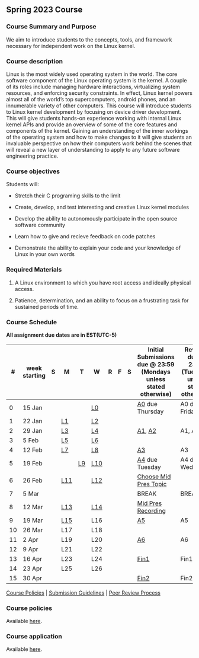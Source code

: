 ## Spring 2023 Course

### Course Summary and Purpose

We aim to introduce students to the concepts, tools, and framework necessary for independent work on the Linux kernel.

### Course description

Linux is the most widely used operating system in the world. The core software component of the Linux operating system is the kernel. A couple of its roles include managing hardware interactions, virtualizing system resources, and enforcing security constraints. In effect, Linux kernel powers almost all of the world’s top supercomputers, android phones, and an innumerable variety of other computers. This course will introduce students to Linux kernel development by focusing on device driver development. This will give students hands-on experience working with internal Linux kernel APIs and provide an overview of some of the core features and components of the kernel. Gaining an understanding of the inner workings of the operating system and how to make changes to it will give students an invaluable perspective on how their computers work behind the scenes that will reveal a new layer of understanding to apply to any future software engineering practice.

### Course objectives

Students will:

* Stretch their C programing skills to the limit

* Create, develop, and test interesting and creative Linux kernel modules

* Develop the ability to autonomously participate in the open source software community

* Learn how to give and recieve feedback on code patches

* Demonstrate the ability to explain your code and your knowledge of Linux in your own words

### Required Materials

1. A Linux environment to which you have root access and ideally physical access.

2. Patience, determination, and an ability to focus on a frustrating task for sustained periods of time.

### Course Schedule

**All assignment due dates are in EST(UTC-5)**

|#| week starting|S|M|T|W|R|F|S|Initial Submissions due @ 23:59 (Mondays unless stated otherwise)|Reviews due @ 23:59 (Tuesdays unless stated otherwise)|Final Submissions due @ 23:59 (Wednesdays unless stated otherwise)|
|--|--|--|--|--|--|--|--|--|--|--|--|
|0| 15 Jan||||[L0](course_spring23_L0.html)||||[A0](A0.html) due Thursday|A0 due Friday|A0 due Saturday|
|1| 22 Jan||[L1](course_spring23_L1.html)||[L2](course_spring23_L2.html)|||||||
|2| 29 Jan||[L3](course_spring23_L3.html)||[L4](course_spring23_L4.html)||||[A1](A1.html), [A2](A2.html)|A1, A2|A1, A2|
|3| 5 Feb||[L5](course_spring23_L5.html)||[L6](course_spring23_L6.html)|||||||
|4| 12 Feb||[L7](course_spring23_L7.html)||[L8](course_spring23_L8.html)||||[A3](A3.html)|A3|A3|
|5| 19 Feb|||[L9](course_spring23_L9.html)|[L10](course_spring23_L10.html)||||[A4](A4.html) due Tuesday|A4 due Wednesday|A4 due Thursday|
|6| 26 Feb||[L11](course_spring23_L11.html)||[L12](course_spring23_L12.html)||||[Choose Mid Pres Topic](mid_pres_guide.html)|||
|7| 5 Mar||||||||BREAK|BREAK|BREAK|
|8| 12 Mar||[L13](course_spring23_L13.html)||[L14](course_spring23_L14.html)||||[Mid Pres Recording](mid_pres_guide.html)|||
|9| 19 Mar||[L15](course_spring23_L15.html)||L16||||[A5](A5.html)|A5|A5|
|10| 26 Mar||L17||L18|||||||
|11| 2 Apr||L19||L20||||[A6](A6.html)|A6|A6|
|12| 9 Apr||L21||L22|||||||
|13| 16 Apr||L23||L24||||[Fin1](fin1.html)|Fin1|Fin1|
|14| 23 Apr||L25||L26|||||||
|15| 30 Apr||||||||[Fin2](fin2.html)|Fin2|Fin2|

[Course Policies](course_policies.html) | [Submission Guidelines](submission_guidelines.html) | [Peer Review Process](peer_review.html)


### Course policies

Available [here](course_policies.html).

### Course application

Available [here](course_application.html).
